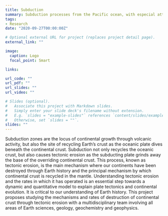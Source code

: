 ```yaml
---
title: Subduction
summary: Subduction processes from the Pacific ocean, with especial attention to tectonic erosion in Paleozoic times.
tags:
- Research
date: "2020-09-27T00:00:00Z"

# Optional external URL for project (replaces project detail page).
external_link: ""

image:
  caption: Logo
  focal_point: Smart

links:

url_code: ""
url_pdf: ""
url_slides: ""
url_video: ""

# Slides (optional).
#   Associate this project with Markdown slides.
#   Simply enter your slide deck's filename without extension.
#   E.g. `slides = "example-slides"` references `content/slides/example-slides.md`.
#   Otherwise, set `slides = ""`.
slides: ""
---
```


Subduction zones are the locus of continental growth through volcanic activity, but also the site of recycling Earth’s crust as the oceanic plate dives beneath the continental crust. Subduction not only recycles the oceanic crust, but also causes tectonic erosion as the subducting plate grinds away the base of the overriding continental crust. This process, known as tectonic erosion, is the main mechanism where our continents have been destroyed through Earth history and the principal mechanism by which continental crust is recycled in the mantle. Understanding tectonic erosion and the rates in which it has operated is an essential step towards a dynamic and quantitative model to explain plate tectonics and continental evolution. It is critical to our understanding of Earth history. This project proposes studying the mechanisms and rates of destruction of continental crust through tectonic erosion with a multidisciplinary team involving all areas of Earth sciences, geology, geochemistry and geophysics.